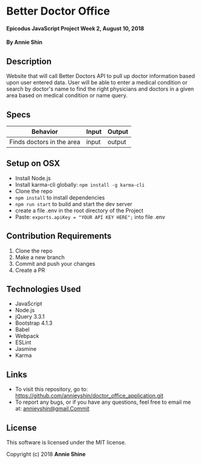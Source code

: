 # Better Doctor Office

#### Epicodus JavaScript Project Week 2, August 10, 2018

#### By Annie Shin

## Description

Website that will call Better Doctors API to pull up doctor information based upon user entered data. User will be able to enter a medical condition or search by doctor's name to find the right physicians and doctors in a given area based on medical condition or name query.


## Specs

| Behavior | Input | Output |
|----------|-------|--------|
| Finds doctors in the area | input | output |

## Setup on OSX

* Install Node.js
* Install karma-cli globally: `npm install -g karma-cli`
* Clone the repo
* `npm install` to install dependencies
* `npm run start` to build and start the dev server
* create a file .env in the root directory of the Project
* Paste: `exports.apiKey = "YOUR API KEY HERE";` into file .env

## Contribution Requirements

1. Clone the repo
1. Make a new branch
1. Commit and push your changes
1. Create a PR

## Technologies Used

* JavaScript
* Node.js
* jQuery 3.3.1
* Bootstrap 4.1.3
* Babel
* Webpack
* ESLint
* Jasmine
* Karma

## Links

* To visit this repository, go to: https://github.com/annieyshin/doctor_office_application.git
* To report any bugs, or if you have any questions, feel free to email me at: annieyshin@gmail.Commit

## License

This software is licensed under the MIT license.

Copyright (c) 2018 **Annie Shine**
